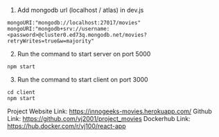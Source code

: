 1. Add mongodb url (localhost / atlas) in dev.js
```
mongoURI:"mongodb://localhost:27017/movies"
mongoURI:"mongodb+srv://username:<password>@cluster0.ed73q.mongodb.net/movies?retryWrites=true&w=majority"
```
2. Run the command to start server on port 5000
```
npm start
```
3. Run the command to start client on port 3000
```
cd client
npm start
```

Project Website Link:  https://innogeeks-movies.herokuapp.com/
Github Link: https://github.com/vj2001/project_movies
Dockerhub Link: https://hub.docker.com/r/vj100/react-app
